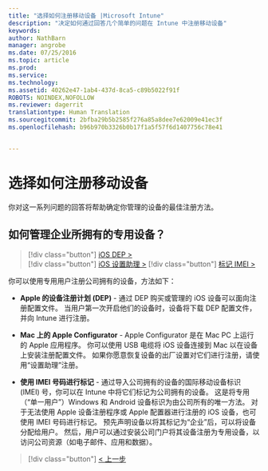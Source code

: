 ```yaml
---
title: "选择如何注册移动设备 |Microsoft Intune"
description: "决定如何通过回答几个简单的问题在 Intune 中注册移动设备"
keywords: 
author: NathBarn
manager: angrobe
ms.date: 07/25/2016
ms.topic: article
ms.prod: 
ms.service: 
ms.technology: 
ms.assetid: 40262e47-1ab4-437d-8ca5-c89b5022f91f
ROBOTS: NOINDEX,NOFOLLOW
ms.reviewer: dagerrit
translationtype: Human Translation
ms.sourcegitcommit: 2bfba29b5b2585f276a85a8dee7e62009e41ec3f
ms.openlocfilehash: b96b970b3326b0b17f1a5f57f6d1407756c78e41


---
```

# 选择如何注册移动设备

你对这一系列问题的回答将帮助确定你管理的设备的最佳注册方法。

## **如何管理企业所拥有的专用设备？**

  > [!div class="button"]
[iOS DEP >](/intune/deploy-use/ios-device-enrollment-program-in-microsoft-intune)  
> [!div class="button"]
[iOS 设置助理 >](/intune/deploy-use/ios-setup-assistant-enrollment-in-microsoft-intune)
> [!div class="button"]
[标记 IMEI >](/intune/deploy-use/specify-corporate-owned-devices-with-international-mobile-equipment-identity-imei-numbers)

  你可以使用专用用户注册公司拥有的设备，方法如下：

  - **Apple 的设备注册计划 (DEP)** - 通过 DEP 购买或管理的 iOS 设备可以面向注册配置文件。 当用户第一次开启他们的设备时，设备将下载 DEP 配置文件，并向 Intune 进行注册。

  - **Mac 上的 Apple Configurator** - Apple Configurator 是在 Mac PC 上运行的 Apple 应用程序。 你可以使用 USB 电缆将 iOS 设备连接到 Mac 以在设备上安装注册配置文件。 如果你愿意恢复设备的出厂设置对它们进行注册，请使用“设置助理”注册。

  - **使用 IMEI 号码进行标记** - 通过导入公司拥有的设备的国际移动设备标识 (IMEI) 号，你可以在 Intune 中将它们标记为公司拥有的设备。 这是将专用（“单一用户”）Windows 和 Android 设备标识为由公司所有的唯一方法。 对于无法使用 Apple 设备注册程序或 Apple 配置器进行注册的 iOS 设备，也可使用 IMEI 号码进行标记。 预先声明设备以将其标记为“企业”后，可以将设备分配给用户。 然后，用户可以通过安装公司门户将其设备注册为专用设备，以访问公司资源（如电子邮件、应用和数据）。

  > [!div class="button"]
  [< 上一步](choose-how-to-enroll-devices3.md)



<!--HONumber=Sep16_HO2-->


